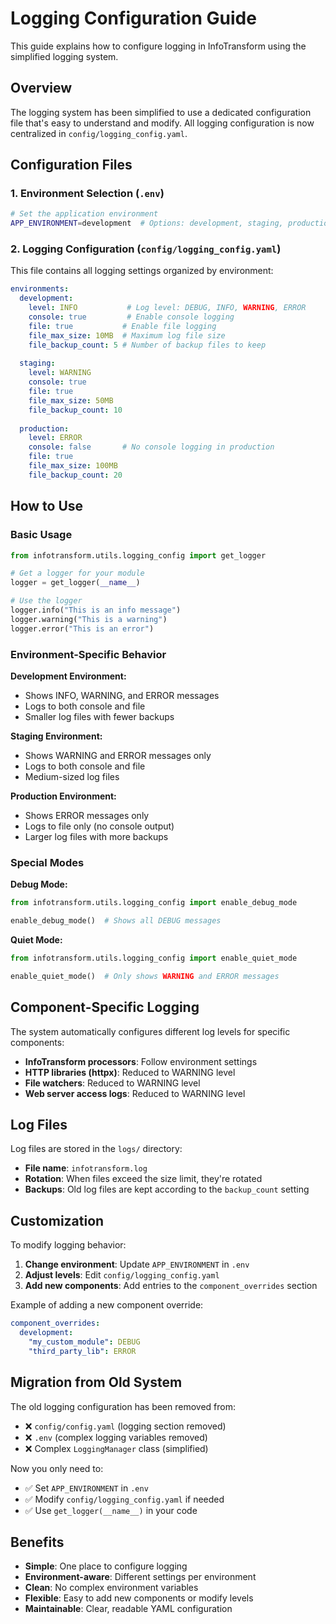 # Logging Configuration Guide

This guide explains how to configure logging in InfoTransform using the simplified logging system.

## Overview

The logging system has been simplified to use a dedicated configuration file that's easy to understand and modify. All logging configuration is now centralized in `config/logging_config.yaml`.

## Configuration Files

### 1. Environment Selection (`.env`)
```bash
# Set the application environment
APP_ENVIRONMENT=development  # Options: development, staging, production
```

### 2. Logging Configuration (`config/logging_config.yaml`)
This file contains all logging settings organized by environment:

```yaml
environments:
  development:
    level: INFO           # Log level: DEBUG, INFO, WARNING, ERROR
    console: true         # Enable console logging
    file: true           # Enable file logging
    file_max_size: 10MB  # Maximum log file size
    file_backup_count: 5 # Number of backup files to keep
  
  staging:
    level: WARNING
    console: true
    file: true
    file_max_size: 50MB
    file_backup_count: 10
  
  production:
    level: ERROR
    console: false       # No console logging in production
    file: true
    file_max_size: 100MB
    file_backup_count: 20
```

## How to Use

### Basic Usage
```python
from infotransform.utils.logging_config import get_logger

# Get a logger for your module
logger = get_logger(__name__)

# Use the logger
logger.info("This is an info message")
logger.warning("This is a warning")
logger.error("This is an error")
```

### Environment-Specific Behavior

**Development Environment:**
- Shows INFO, WARNING, and ERROR messages
- Logs to both console and file
- Smaller log files with fewer backups

**Staging Environment:**
- Shows WARNING and ERROR messages only
- Logs to both console and file
- Medium-sized log files

**Production Environment:**
- Shows ERROR messages only
- Logs to file only (no console output)
- Larger log files with more backups

### Special Modes

**Debug Mode:**
```python
from infotransform.utils.logging_config import enable_debug_mode

enable_debug_mode()  # Shows all DEBUG messages
```

**Quiet Mode:**
```python
from infotransform.utils.logging_config import enable_quiet_mode

enable_quiet_mode()  # Only shows WARNING and ERROR messages
```

## Component-Specific Logging

The system automatically configures different log levels for specific components:

- **InfoTransform processors**: Follow environment settings
- **HTTP libraries (httpx)**: Reduced to WARNING level
- **File watchers**: Reduced to WARNING level
- **Web server access logs**: Reduced to WARNING level

## Log Files

Log files are stored in the `logs/` directory:
- **File name**: `infotransform.log`
- **Rotation**: When files exceed the size limit, they're rotated
- **Backups**: Old log files are kept according to the `backup_count` setting

## Customization

To modify logging behavior:

1. **Change environment**: Update `APP_ENVIRONMENT` in `.env`
2. **Adjust levels**: Edit `config/logging_config.yaml`
3. **Add new components**: Add entries to the `component_overrides` section

Example of adding a new component override:
```yaml
component_overrides:
  development:
    "my_custom_module": DEBUG
    "third_party_lib": ERROR
```

## Migration from Old System

The old logging configuration has been removed from:
- ❌ `config/config.yaml` (logging section removed)
- ❌ `.env` (complex logging variables removed)
- ❌ Complex `LoggingManager` class (simplified)

Now you only need to:
- ✅ Set `APP_ENVIRONMENT` in `.env`
- ✅ Modify `config/logging_config.yaml` if needed
- ✅ Use `get_logger(__name__)` in your code

## Benefits

- **Simple**: One place to configure logging
- **Environment-aware**: Different settings per environment
- **Clean**: No complex environment variables
- **Flexible**: Easy to add new components or modify levels
- **Maintainable**: Clear, readable YAML configuration

